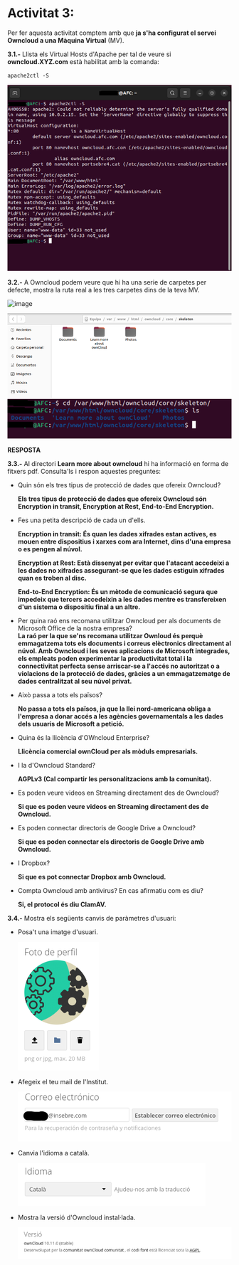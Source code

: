 # Activitat 3:

Per fer aquesta activitat comptem amb que **ja s'ha configurat el servei Owncloud a una Màquina Virtual** (MV).

**3.1.-** Llista els Virtual Hosts d'Apache per tal de veure si **owncloud.XYZ.com** està habilitat amb la comanda:

```
apache2ctl -S
```  

![image](122.png)

**3.2.-** A Owncloud podem veure que hi ha una serie de carpetes per defecte, mostra la ruta real a les tres carpetes dins de la teva MV.

![image](https://user-images.githubusercontent.com/110727546/194824543-c49bf482-ac93-432f-884c-d89487e587f3.png)

![image](carpetes.png)
![image](carpetes1.png)

**RESPOSTA**

**3.3.-** Al directori **Learn more about owncloud** hi ha informació en forma de fitxers pdf. Consulta'ls i respon aquestes preguntes:

- Quin són els tres tipus de protecció de dades que ofereix Owncloud?

    **Els tres tipus de protecció de dades que ofereix Owncloud són Encryption in transit, Encryption at Rest, End-to-End Encryption.**
    
- Fes una petita descripció de cada un d'ells.

    **Encryption in transit: És quan les dades xifrades estan actives, es mouen entre dispositius i xarxes com ara Internet, dins d'una empresa o es pengen al núvol.**
    
    **Encryption at Rest: Està dissenyat per evitar que l'atacant accedeixi a les dades no xifrades assegurant-se que les dades estiguin xifrades quan es troben al disc.**
    
    **End-to-End Encryption: És un mètode de comunicació segura que impedeix que tercers accedeixin a les dades mentre es transfereixen d'un sistema o dispositiu final a un altre.**
    
- Per quina raó ens recomana utilitzar Owncloud per als documents de Microsoft Office de la nostra empresa?  
    **La raó per la que se'ns recomana utilitzar Ownloud és perquè emmagatzema tots els documents i correus elèctronics directament al núvol. Amb Owncloud i les seves aplicacions de Microsoft integrades, els empleats poden experimentar la productivitat total i la connectivitat perfecta sense arriscar-se a l'accés no autoritzat o a violacions de la protecció de dades, gràcies a un emmagatzematge de dades centralitzat al seu núvol privat.**
   
- Això passa a tots els països?

    **No passa a tots els països, ja que la llei nord-americana obliga a l'empresa a donar accés a les agències governamentals a les dades dels usuaris de Microsoft a petició.**
    
- Quina és la llicència d'OWncloud Enterprise?

    **Llicència comercial ownCloud per als mòduls empresarials.**
    
- I la d'Owncloud Standard?

    **AGPLv3 (Cal compartir les personalitzacions amb la comunitat).**
    
- Es poden veure videos en Streaming directament des de Owncloud?

    **Si que es poden veure videos en Streaming directament des de Owncloud.**
    
- Es poden connectar directoris de Google Drive a Owncloud?

    **Si que es poden connectar els directoris de Google Drive amb Owncloud.**
    
- I Dropbox?
    
    **Si que es pot connectar Dropbox amb Owncloud.** 
    
- Compta Owncloud amb antivirus? En cas afirmatiu com es diu? 

    **Si, el protocol és diu ClamAV.**



**3.4.-** Mostra els següents canvis de paràmetres d'usuari:

- Posa't una imatge d'usuari.

   ![image](emoji.png)
   
- Afegeix el teu mail de l'Institut.

   ![image](correu.png)
   
- Canvia l'idioma a català.

   ![image](idioma.png)
   
- Mostra la versió d'Owncloud instal·lada.

   ![image](versio.png)








